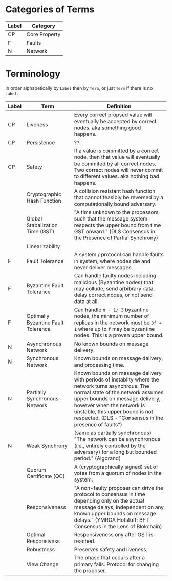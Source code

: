 
# Categories of Terms

| Label | Category | 
--------|------------
| CP    | Core Property |
| F     | Faults  |
| N     | Network | 

# Terminology

In order alphabetically by `Label` then by `Term`, or just `Term` if there is no `Label`.  

|Label | Term                                | Definition      |
|------| ----------------------------------  | --------------- |
| CP | Liveness             | Every correct propsed value will eventually be accepted by correct nodes. aka something good happens. | 
| CP| Persistence         | ??
| CP | Safety              | If a value is committed by a correct node, then that value will eventually be commited by all correct nodes. Two correct nodes will never commit to different values. aka nothing bad happens. 
|| Cryptographic Hash Function         | A collision resistant hash function that cannot feasibly be reversed by a computationally bound adversary.
|| Global Stabalization Time (GST)     | "A time unknown to the processors, such that the message system respects the upper bound from time GST onward." (DLS Consensus in the Presence of Partial Synchrony) 
|| Linearizability                     | 
|F | Fault Tolerance                     | A system / protocol can handle faults in system, where nodes die and never deliver messages. 
|F | Byzantine Fault Tolerance           | Can handle faulty nodes including malicious (Byzantine nodes) that may collude, send arbibrary data, delay correct nodes, or not send data at all.
|F | Optimally Byzantine Fault Tolerance | Can handle `n - 1/ 3` byzantine nodes, the minimum number of replicas in the network must be `3f + 1` where  up to `f` may be byzantine nodes. This is a proven upper bound.  
|N | Asynchronous Network                | No known bounds on message delivery.
|N | Synchronous Network                 | Known bounds on message delivery, and processing time.
|N | Partially Synchronous Network       | Known bounds on message delivery with periods of instablity where the network turns asynchrous. The normal state of the network assumes upper bounds on message delivery, however when the network is unstable, this upper bound is not respected. (DLS - "Consensus in the presence of faults")
|N | Weak Synchrony              | (same as partially synchronous) "The network can be asynchronous (i.e., entirely controlled by the adversary) for a long but bounded period." (Algorand)
|| Quorum Certificate (QC)             | A (cryptographically signed) set of votes from a quorum of nodes in the system.
|| Responsiveness                      | "A non-faulty proposer can drive the protocol to consensus in time depending only on the actual message delays, independent on any known upper bounds on message delays." (YMRGA Hotstuff: BFT Consensus in the Lens of Blokchain)
|| Optimal Responsivess                | Responsiveness ony after GST is reached.
|| Robustness                          | Preserves safety and liveness. 
|| View Change                         | The phase that occurs after a primary fails. Protocol for changing the proposer. 
